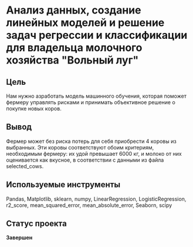 # Анализ данных, создание линейных моделей и решение задач регрессии и классификации для владельца молочного хозяйства "Вольный луг"

## Цель
Нам нужно азработать модель машинного обучения, которая поможет фермеру управлять рисками и принимать объективное решение о покупке новых коров. 
## Вывод
Фермер может без риска потерь для себя приобрести 4 коровы из выбранных. Эти коровы соответствуют обоим критериям, необходимым фермеру: их удой превышает 6000 кг, и молоко от них оценивается как вкусное, в соответствии с данными из файла selected_cows.
## Используемые инструменты
Pandas, Matplotlib, sklearn, numpy, LinearRegression, LogisticRegression, r2_score, mean_squared_error, mean_absolute_error, Seaborn, scipy

## Статус проекта 
**Завершен**
